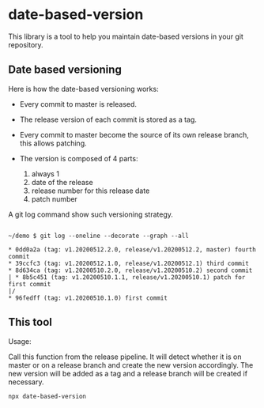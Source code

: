 # date-based-version

This library is a tool to help you maintain date-based versions in your git repository.

## Date based versioning

Here is how the date-based versioning works:

- Every commit to master is released.
- The release version of each commit is stored as a tag.
- Every commit to master become the source of its own release branch, this allows patching.
- The version is composed of 4 parts:

  1. always 1
  2. date of the release
  3. release number for this release date
  4. patch number

A git log command show such versioning strategy.

```

~/demo $ git log --oneline --decorate --graph --all

* 0dd0a2a (tag: v1.20200512.2.0, release/v1.20200512.2, master) fourth commit
* 39ccfc3 (tag: v1.20200512.1.0, release/v1.20200512.1) third commit
* 8d634ca (tag: v1.20200510.2.0, release/v1.20200510.2) second commit
| * 8b5c451 (tag: v1.20200510.1.1, release/v1.20200510.1) patch for first commit
|/
* 96fedff (tag: v1.20200510.1.0) first commit

```

## This tool

Usage:

Call this function from the release pipeline. It will detect whether it is on master or on
a release branch and create the new version accordingly.
The new version will be added as a tag and a release branch will be created if necessary.

```
npx date-based-version
```
